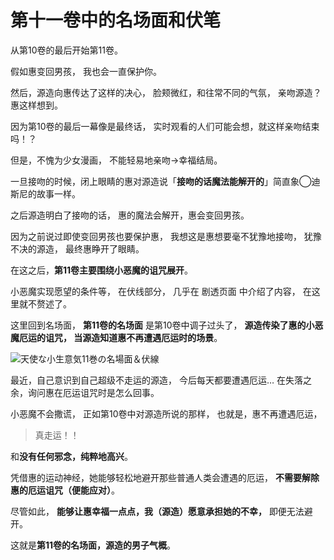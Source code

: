 # 第十一卷中的名场面和伏笔

从第10卷的最后开始第11卷。

假如惠变回男孩，
我也会一直保护你。

然后，源造向惠传达了这样的决心，
脸颊微红，和往常不同的气氛，
亲吻源造？惠这样想到。

因为第10卷的最后一幕像是最终话，
实时观看的人们可能会想，就这样亲吻结束吗！？

但是，不愧为少女漫画，
不能轻易地亲吻→幸福结局。

一旦接吻的时候，闭上眼睛的惠对源造说「**接吻的话魔法能解开的**」简直象◯迪斯尼的故事一样。

之后源造明白了接吻的话，
惠的魔法会解开，惠会变回男孩。

因为之前说过即使变回男孩也要保护惠，
我想这是惠想要毫不犹豫地接吻，
犹豫不决的源造，
最终惠睁开了眼睛。

在这之后，**第11卷主要围绕小恶魔的诅咒展开**。

小恶魔实现愿望的条件等，
在伏线部分，
几乎在  剧透页面  中介绍了内容，
在这里就不赘述了。

这里回到名场面，
**第11卷的名场面** 是第10卷中调子过头了，
**源造传染了惠的小恶魔厄运的诅咒，
当源造知道惠不再遭遇厄运时的场景**。

![天使な小生意気11巻の名場面＆伏線](https://xn--q9j984gbug42c4wieqsm2o.jp/wp/wp-content/uploads/2018/10/meibamen_11.jpg)

最近，自己意识到自己超级不走运的源造，
今后每天都要遭遇厄运…
在失落之余，询问惠在厄运诅咒时是怎么回事。

小恶魔不会撒谎，
正如第10卷中对源造所说的那样，
也就是，惠不再遭遇厄运，

> 真走运！！

和**没有任何邪念，纯粹地高兴**。

凭借惠的运动神经，她能够轻松地避开那些普通人类会遭遇的厄运，
**不需要解除惠的厄运诅咒（便能应对）**。

尽管如此，
**能够让惠幸福一点点，我（源造）愿意承担她的不幸，**
即便无法避开。

这就是**第11卷的名场面，源造的男子气概**。

